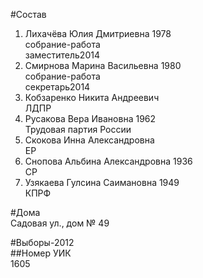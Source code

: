 #Состав  
1. Лихачёва Юлия Дмитриевна 1978  
    собрание-работа  
    заместитель2014  
2. Смирнова Марина Васильевна 1980  
    собрание-работа  
    секретарь2014  
3. Кобзаренко Никита Андреевич  
    ЛДПР  
4. Русакова Вера Ивановна 1962  
    Трудовая партия России  
5. Скокова Инна Александровна  
    ЕР  
6. Снопова Альбина Александровна 1936  
    СР  
7. Узякаева Гулсина Саимановна 1949  
    КПРФ  
  
#Дома  
Садовая ул., дом № 49  
  
#Выборы-2012  
##Номер УИК  
1605  
